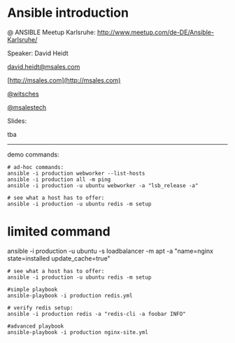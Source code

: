 Ansible introduction 
====================
@ ANSIBLE Meetup Karlsruhe: http://www.meetup.com/de-DE/Ansible-Karlsruhe/

Speaker:
David Heidt

david.heidt@msales.com

[http://msales.com](http://msales.com)



[@witsches](https://twitter.com/witsches)


[@msalestech](https://twitter.com/msalestech)


Slides:

tba

* * *

demo commands:

	# ad-hoc commands:
	ansible -i production webworker --list-hosts
	ansible -i production all -m ping
	ansible -i production -u ubuntu webworker -a "lsb_release -a"

	# see what a host has to offer:
	ansible -i production -u ubuntu redis -m setup

  # limited command
  ansible -i production -u ubuntu -s loadbalancer -m apt -a "name=nginx state=installed update_cache=true"

	# see what a host has to offer:
	ansible -i production -u ubuntu redis -m setup

	#simple playbook
	ansible-playbook -i production redis.yml

	# verify redis setup:
	ansible -i production redis -a "redis-cli -a foobar INFO"

	#advanced playbook
	ansible-playbook -i production nginx-site.yml


